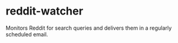 # reddit-watcher
Monitors Reddit for search queries and delivers them in a regularly scheduled email.
